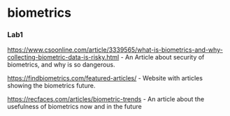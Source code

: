 # biometrics


### Lab1

https://www.csoonline.com/article/3339565/what-is-biometrics-and-why-collecting-biometric-data-is-risky.html - An Article about security of biometrics, and why is so dangerous.


https://findbiometrics.com/featured-articles/ - Website with articles showing the biometrics future.


https://recfaces.com/articles/biometric-trends - An article about the usefulness of biometrics now and in the future 

